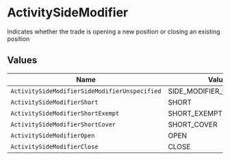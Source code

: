 # ActivitySideModifier

Indicates whether the trade is opening a new position or closing an existing position


## Values

| Name                                          | Value                                         |
| --------------------------------------------- | --------------------------------------------- |
| `ActivitySideModifierSideModifierUnspecified` | SIDE_MODIFIER_UNSPECIFIED                     |
| `ActivitySideModifierShort`                   | SHORT                                         |
| `ActivitySideModifierShortExempt`             | SHORT_EXEMPT                                  |
| `ActivitySideModifierShortCover`              | SHORT_COVER                                   |
| `ActivitySideModifierOpen`                    | OPEN                                          |
| `ActivitySideModifierClose`                   | CLOSE                                         |